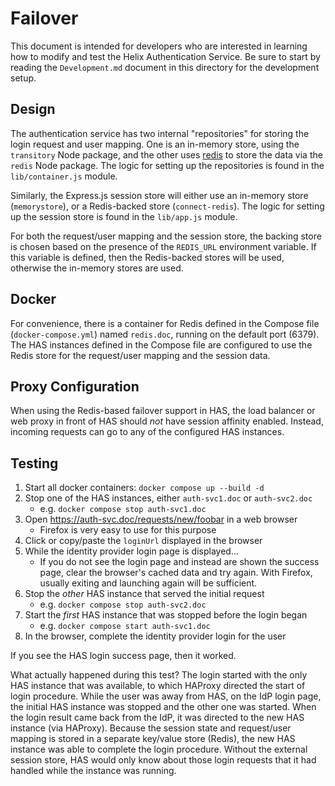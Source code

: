 # Failover

This document is intended for developers who are interested in learning how to
modify and test the Helix Authentication Service. Be sure to start by reading
the `Development.md` document in this directory for the development setup.

## Design

The authentication service has two internal "repositories" for storing the login
request and user mapping. One is an in-memory store, using the `transitory` Node
package, and the other uses [redis](https://redis.io) to store the data via the
`redis` Node package. The logic for setting up the repositories is found in the
`lib/container.js` module.

Similarly, the Express.js session store will either use an in-memory store
(`memorystore`), or a Redis-backed store (`connect-redis`). The logic for
setting up the session store is found in the `lib/app.js` module.

For both the request/user mapping and the session store, the backing store is
chosen based on the presence of the `REDIS_URL` environment variable. If this
variable is defined, then the Redis-backed stores will be used, otherwise the
in-memory stores are used.

## Docker

For convenience, there is a container for Redis defined in the Compose file
(`docker-compose.yml`) named `redis.doc`, running on the default port (6379).
The HAS instances defined in the Compose file are configured to use the Redis
store for the request/user mapping and the session data.

## Proxy Configuration

When using the Redis-based failover support in HAS, the load balancer or web
proxy in front of HAS should _not_ have session affinity enabled. Instead,
incoming requests can go to any of the configured HAS instances.

## Testing

1. Start all docker containers: `docker compose up --build -d`
1. Stop one of the HAS instances, either `auth-svc1.doc` or `auth-svc2.doc`
    * e.g. `docker compose stop auth-svc1.doc`
1. Open https://auth-svc.doc/requests/new/foobar in a web browser
    * Firefox is very easy to use for this purpose
1. Click or copy/paste the `loginUrl` displayed in the browser
1. While the identity provider login page is displayed...
    * If you do not see the login page and instead are shown the success page,
      clear the browser's cached data and try again. With Firefox, usually
      exiting and launching again will be sufficient.
1. Stop the _other_ HAS instance that served the initial request
    * e.g. `docker compose stop auth-svc2.doc`
1. Start the _first_ HAS instance that was stopped before the login began
    * e.g. `docker compose start auth-svc1.doc`
1. In the browser, complete the identity provider login for the user

If you see the HAS login success page, then it worked.

What actually happened during this test? The login started with the only HAS
instance that was available, to which HAProxy directed the start of login
procedure. While the user was away from HAS, on the IdP login page, the initial
HAS instance was stopped and the other one was started. When the login result
came back from the IdP, it was directed to the new HAS instance (via HAProxy).
Because the session state and request/user mapping is stored in a separate
key/value store (Redis), the new HAS instance was able to complete the login
procedure. Without the external session store, HAS would only know about those
login requests that it had handled while the instance was running.
